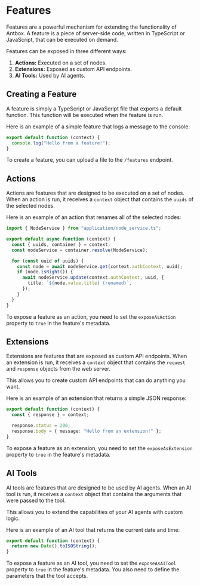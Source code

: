 # Features

Features are a powerful mechanism for extending the functionality of Antbox. A feature is a piece of server-side code, written in TypeScript or JavaScript, that can be executed on demand.

Features can be exposed in three different ways:

1.  **Actions:** Executed on a set of nodes.
2.  **Extensions:** Exposed as custom API endpoints.
3.  **AI Tools:** Used by AI agents.

## Creating a Feature

A feature is simply a TypeScript or JavaScript file that exports a default function. This function will be executed when the feature is run.

Here is an example of a simple feature that logs a message to the console:

```typescript
export default function (context) {
  console.log("Hello from a feature!");
}
```

To create a feature, you can upload a file to the `/features` endpoint.

## Actions

Actions are features that are designed to be executed on a set of nodes. When an action is run, it receives a `context` object that contains the `uuids` of the selected nodes.

Here is an example of an action that renames all of the selected nodes:

```typescript
import { NodeService } from "application/node_service.ts";

export default async function (context) {
  const { uuids, container } = context;
  const nodeService = container.resolve(NodeService);

  for (const uuid of uuids) {
    const node = await nodeService.get(context.authContext, uuid);
    if (node.isRight()) {
      await nodeService.update(context.authContext, uuid, {
        title: `${node.value.title} (renamed)`,
      });
    }
  }
}
```

To expose a feature as an action, you need to set the `exposeAsAction` property to `true` in the feature's metadata.

## Extensions

Extensions are features that are exposed as custom API endpoints. When an extension is run, it receives a `context` object that contains the `request` and `response` objects from the web server.

This allows you to create custom API endpoints that can do anything you want.

Here is an example of an extension that returns a simple JSON response:

```typescript
export default function (context) {
  const { response } = context;

  response.status = 200;
  response.body = { message: "Hello from an extension!" };
}
```

To expose a feature as an extension, you need to set the `exposeAsExtension` property to `true` in the feature's metadata.

## AI Tools

AI tools are features that are designed to be used by AI agents. When an AI tool is run, it receives a `context` object that contains the arguments that were passed to the tool.

This allows you to extend the capabilities of your AI agents with custom logic.

Here is an example of an AI tool that returns the current date and time:

```typescript
export default function (context) {
  return new Date().toISOString();
}
```

To expose a feature as an AI tool, you need to set the `exposeAsAITool` property to `true` in the feature's metadata. You also need to define the parameters that the tool accepts.
